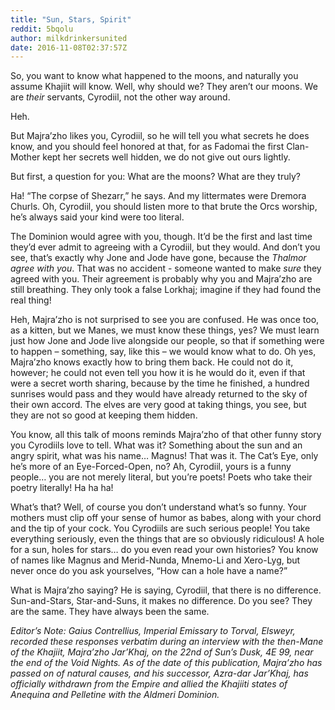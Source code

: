 ```yaml
---
title: "Sun, Stars, Spirit"
reddit: 5bqolu
author: milkdrinkersunited
date: 2016-11-08T02:37:57Z
---
```


So, you want to know what happened to the moons, and naturally you assume Khajiit will know. Well, why should we? They aren’t our moons. We are *their* servants, Cyrodiil, not the other way around.

Heh.

But Majra’zho likes you, Cyrodiil, so he will tell you what secrets he does know, and you should feel honored at that, for as Fadomai the first Clan-Mother kept her secrets well hidden, we do not give out ours lightly. 

But first, a question for you: What are the moons? What are they truly?

Ha! “The corpse of Shezarr,” he says. And my littermates were Dremora Churls. Oh, Cyrodiil, you should listen more to that brute the Orcs worship, he’s always said your kind were too literal.

The Dominion would agree with you, though. It’d be the first and last time they’d ever admit to agreeing with a Cyrodiil, but they would. And don’t you see, that’s exactly why Jone and Jode have gone, because the *Thalmor agree with you*. That was no accident - someone wanted to make *sure* they agreed with you. Their agreement is probably why you and Majra’zho are still breathing. They only took a false Lorkhaj; imagine if they had found the real thing! 

Heh, Majra’zho is not surprised to see you are confused. He was once too, as a kitten, but we Manes, we must know these things, yes? We must learn just how Jone and Jode live alongside our people, so that if something were to happen – something, say, like this – we would know what to do. Oh yes, Majra’zho knows exactly how to bring them back. He could not do it, however; he could not even tell you how it is he would do it, even if that were a secret worth sharing, because by the time he finished, a hundred sunrises would pass and they would have already returned to the sky of their own accord. The elves are very good at taking things, you see, but they are not so good at keeping them hidden.

You know, all this talk of moons reminds Majra’zho of that other funny story you Cyrodiils love to tell. What was it? Something about the sun and an angry spirit, what was his name… Magnus! That was it. The Cat’s Eye, only he’s more of an Eye-Forced-Open, no? Ah, Cyrodiil, yours is a funny people… you are not merely literal, but you’re poets! Poets who take their poetry literally! Ha ha ha!

What’s that? Well, of course you don’t understand what’s so funny. Your mothers must clip off your sense of humor as babes, along with your chord and the tip of your cock. You Cyrodiils are such serious people! You take everything seriously, even the things that are so obviously ridiculous! A hole for a sun, holes for stars… do you even read your own histories? You know of names like Magnus and Merid-Nunda, Mnemo-Li and Xero-Lyg, but never once do you ask yourselves, “How can a hole have a name?”

What is Majra’zho saying? He is saying, Cyrodiil, that there is no difference. Sun-and-Stars, Star-and-Suns, it makes no difference. Do you see? They are the same. They have always been the same.

*Editor’s Note: Gaius Contrellius, Imperial Emissary to Torval, Elsweyr, recorded these responses verbatim during an interview with the then-Mane of the Khajiit, Majra’zho Jar’Khaj, on the 22nd of Sun’s Dusk, 4E 99, near the end of the Void Nights. As of the date of this publication, Majra’zho has passed on of natural causes, and his successor, Azra-dar Jar’Khaj, has officially withdrawn from the Empire and allied the Khajiiti states of Anequina and Pelletine with the Aldmeri Dominion.*


